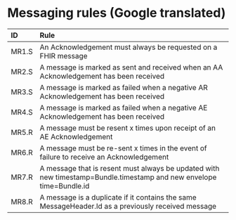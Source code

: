 # Messaging rules (Google translated)

| ID | Rule |
|:------| :-----|
| MR1.S | An Acknowledgement must always be requested on a FHIR message |
| MR2.S | A message is marked as sent and received when an AA Acknowledgement has been received |
| MR3.S | A message is marked as failed when a negative AR Acknowledgement has been received |
| MR4.S | A message is marked as failed when a negative AE Acknowledgement has been received |
| MR5.R | A message must be resent x times upon receipt of an AE Acknowledgement |
| MR6.R | A message must be re-sent x times in the event of failure to receive an Acknowledgement |
| MR7.R | A message that is resent must always be updated with new timestamp=Bundle.timestamp and new envelope time=Bundle.id |
| MR8.R | A message is a duplicate if it contains the same MessageHeader.Id as a previously received message |
